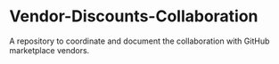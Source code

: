 # Vendor-Discounts-Collaboration
A repository to coordinate and document the collaboration with GitHub marketplace vendors.

